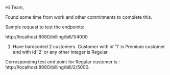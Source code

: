 Hi Team,

Found some time from work and other commitments to complete this.

Sample request to test the endpoints:

http://localhost:8080/billing/bill/1/4000

1. Have hardcoded 2 customers. Customer with id '1' is Premium customer and with id '2' or any other Integer is Regular. 

Corresponding test end point for Regular customer is : http://localhost:8080/billing/bill/2/5000.
